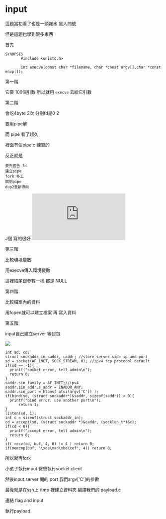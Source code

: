 # input
這題當初看了也是一頭霧水 黑人問號

但是這題也學到很多東西

首先
```=
SYNOPSIS
       #include <unistd.h>

       int execve(const char *filename, char *const argv[],char *const envp[]);

```

第一階

它要 100個引數 所以就用 `execve` 去給它引數


第二階

會吃4byte 2次 分別fd是0 2

要用pipe解

而 pipe 看了超久

裡面有個pipe.c 練習的

反正就是
```
要先宣告 fd
建立pipe
fork 多工
關閉pipe
dup2重新導向
```
J個 寫的很好 ![pipe](https://hengxiuxu.blogspot.com/2015/10/linux-fork-pipe.html)

第三階

比較環境變數

用execve傳入環境變數

這裡結尾跟參數一樣 都是 NULL

第四階

比較檔案內的資料

用fopen就可以建立檔案 再 寫入資料

第五階

input自己建立server 等封包

![](http://i.imgur.com/cqr4O2P.png)
```=
int sd, cd;
struct sockaddr_in saddr, caddr; //store server side ip and port
sd = socket(AF_INET, SOCK_STREAM, 0); //ipv4 tcp protocol default
if(sd == -1){
  printf("socket error, tell admin\n");
  return 0;
}
saddr.sin_family = AF_INET;//ipv4
saddr.sin_addr.s_addr = INADDR_ANY;
saddr.sin_port = htons( atoi(argv['C']) );
if(bind(sd, (struct sockaddr*)&saddr, sizeof(saddr)) < 0){
  printf("bind error, use another port\n");
      return 1;
}
listen(sd, 1);
int c = sizeof(struct sockaddr_in);
cd = accept(sd, (struct sockaddr *)&caddr, (socklen_t*)&c);
if(cd < 0){
  printf("accept error, tell admin\n");
  return 0;
}
if( recv(cd, buf, 4, 0) != 4 ) return 0;
if(memcmp(buf, "\xde\xad\xbe\xef", 4)) return 0;
```
所以就再fork

小孩子執行input 爸爸執行socket client

然後input server 開的 port 我們argv['C']的參數

最後就是在ssh上 /tmp 裡建立資料夾 編譯我們的 payload.c

連結 flag and input

執行payload
